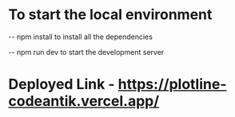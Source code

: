 

# To start the local environment

-- npm install to install all the dependencies

-- npm run dev to start the development server



# Deployed Link - https://plotline-codeantik.vercel.app/
